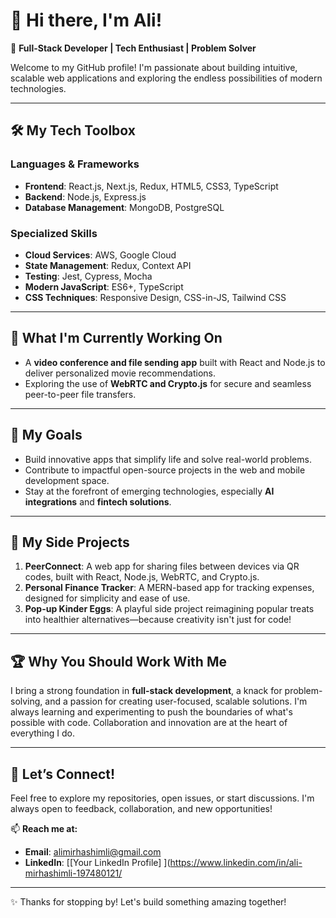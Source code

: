 # 👋 Hi there, I'm Ali!  
🌟 **Full-Stack Developer | Tech Enthusiast | Problem Solver**  

Welcome to my GitHub profile! I'm passionate about building intuitive, scalable web applications and exploring the endless possibilities of modern technologies.  

---

## 🛠️ **My Tech Toolbox**  
### **Languages & Frameworks**  
- **Frontend**: React.js, Next.js, Redux, HTML5, CSS3, TypeScript  
- **Backend**: Node.js, Express.js  
- **Database Management**: MongoDB, PostgreSQL  

### **Specialized Skills**  
- **Cloud Services**: AWS, Google Cloud
- **State Management**: Redux, Context API  
- **Testing**: Jest, Cypress, Mocha  
- **Modern JavaScript**: ES6+, TypeScript  
- **CSS Techniques**: Responsive Design, CSS-in-JS, Tailwind CSS 

---

## 🌱 **What I'm Currently Working On**  
- A **video conference and file sending app** built with React and Node.js to deliver personalized movie recommendations.  
- Exploring the use of **WebRTC and Crypto.js** for secure and seamless peer-to-peer file transfers.  

---

## 🎯 **My Goals**  
- Build innovative apps that simplify life and solve real-world problems.  
- Contribute to impactful open-source projects in the web and mobile development space.  
- Stay at the forefront of emerging technologies, especially **AI integrations** and **fintech solutions**.  

---

## 🚀 **My Side Projects**  
1. **PeerConnect**: A web app for sharing files between devices via QR codes, built with React, Node.js, WebRTC, and Crypto.js.  
2. **Personal Finance Tracker**: A MERN-based app for tracking expenses, designed for simplicity and ease of use.  
3. **Pop-up Kinder Eggs**: A playful side project reimagining popular treats into healthier alternatives—because creativity isn't just for code!  

---

## 🏆 **Why You Should Work With Me**  
I bring a strong foundation in **full-stack development**, a knack for problem-solving, and a passion for creating user-focused, scalable solutions. I'm always learning and experimenting to push the boundaries of what's possible with code. Collaboration and innovation are at the heart of everything I do.  

---

## 🤝 **Let’s Connect!**  
Feel free to explore my repositories, open issues, or start discussions. I'm always open to feedback, collaboration, and new opportunities!  

📫 **Reach me at:**  
- **Email**: alimirhashimli@gmail.com 
- **LinkedIn**: [[Your LinkedIn Profile] ](https://www.linkedin.com/in/ali-mirhashimli-197480121/ 

---

✨ Thanks for stopping by! Let's build something amazing together!  
